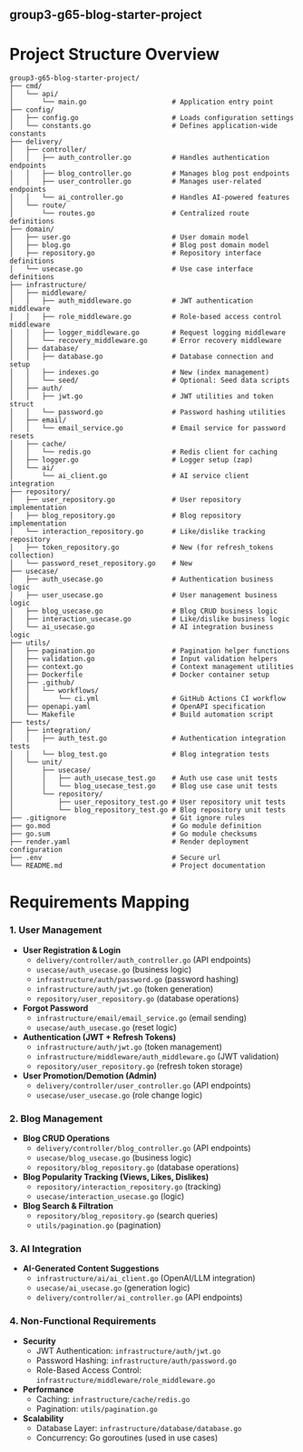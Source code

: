 ## group3-g65-blog-starter-project

# Project Structure Overview

```
group3-g65-blog-starter-project/
├── cmd/
│   └── api/
│       └── main.go                     # Application entry point
├── config/
│   ├── config.go                       # Loads configuration settings
│   └── constants.go                    # Defines application-wide constants
├── delivery/
│   ├── controller/
│   │   ├── auth_controller.go          # Handles authentication endpoints
│   │   ├── blog_controller.go          # Manages blog post endpoints
│   │   ├── user_controller.go          # Manages user-related endpoints
│   │   └── ai_controller.go            # Handles AI-powered features
│   └── route/
│       └── routes.go                   # Centralized route definitions
├── domain/
│   ├── user.go                         # User domain model
│   ├── blog.go                         # Blog post domain model
│   ├── repository.go                   # Repository interface definitions
│   └── usecase.go                      # Use case interface definitions
├── infrastructure/
│   ├── middleware/
│   │   ├── auth_middleware.go          # JWT authentication middleware
│   │   ├── role_middleware.go          # Role-based access control middleware
│   │   ├── logger_middleware.go        # Request logging middleware
│   │   └── recovery_middleware.go      # Error recovery middleware
│   ├── database/
│   │   ├── database.go                 # Database connection and setup
│   │   ├── indexes.go                  # New (index management)
│   │   └── seed/                       # Optional: Seed data scripts
│   ├── auth/
│   │   ├── jwt.go                      # JWT utilities and token struct
│   │   └── password.go                 # Password hashing utilities
│   ├── email/
│   │   └── email_service.go            # Email service for password resets
│   ├── cache/
│   │   └── redis.go                    # Redis client for caching
│   ├── logger.go                       # Logger setup (zap)
│   └── ai/
│       └── ai_client.go                # AI service client integration
├── repository/
│   ├── user_repository.go              # User repository implementation
│   ├── blog_repository.go              # Blog repository implementation
│   └── interaction_repository.go       # Like/dislike tracking repository
│   ├── token_repository.go             # New (for refresh_tokens collection)
│   └── password_reset_repository.go    # New
├── usecase/
│   ├── auth_usecase.go                 # Authentication business logic
│   ├── user_usecase.go                 # User management business logic
│   ├── blog_usecase.go                 # Blog CRUD business logic
│   ├── interaction_usecase.go          # Like/dislike business logic
│   └── ai_usecase.go                   # AI integration business logic
├── utils/
│   ├── pagination.go                   # Pagination helper functions
│   ├── validation.go                   # Input validation helpers
│   ├── context.go                      # Context management utilities
│   ├── Dockerfile                      # Docker container setup
│   ├── .github/
│   │   └── workflows/
│   │       └── ci.yml                  # GitHub Actions CI workflow
│   ├── openapi.yaml                    # OpenAPI specification
│   └── Makefile                        # Build automation script
├── tests/
│   ├── integration/
│   │   ├── auth_test.go                # Authentication integration tests
│   │   └── blog_test.go                # Blog integration tests
│   └── unit/
│       ├── usecase/
│       │   ├── auth_usecase_test.go    # Auth use case unit tests
│       │   └── blog_usecase_test.go    # Blog use case unit tests
│       └── repository/
│           ├── user_repository_test.go # User repository unit tests
│           └── blog_repository_test.go # Blog repository unit tests
├── .gitignore                          # Git ignore rules
├── go.mod                              # Go module definition
├── go.sum                              # Go module checksums
├── render.yaml                         # Render deployment configuration
├── .env                                # Secure url
└── README.md                           # Project documentation
```

# Requirements Mapping

### 1. User Management
- **User Registration & Login**
    - `delivery/controller/auth_controller.go` (API endpoints)
    - `usecase/auth_usecase.go` (business logic)
    - `infrastructure/auth/password.go` (password hashing)
    - `infrastructure/auth/jwt.go` (token generation)
    - `repository/user_repository.go` (database operations)
- **Forgot Password**
    - `infrastructure/email/email_service.go` (email sending)
    - `usecase/auth_usecase.go` (reset logic)
- **Authentication (JWT + Refresh Tokens)**
    - `infrastructure/auth/jwt.go` (token management)
    - `infrastructure/middleware/auth_middleware.go` (JWT validation)
    - `repository/user_repository.go` (refresh token storage)
- **User Promotion/Demotion (Admin)**
    - `delivery/controller/user_controller.go` (API endpoints)
    - `usecase/user_usecase.go` (role change logic)

### 2. Blog Management
- **Blog CRUD Operations**
    - `delivery/controller/blog_controller.go` (API endpoints)
    - `usecase/blog_usecase.go` (business logic)
    - `repository/blog_repository.go` (database operations)
- **Blog Popularity Tracking (Views, Likes, Dislikes)**
    - `repository/interaction_repository.go` (tracking)
    - `usecase/interaction_usecase.go` (logic)
- **Blog Search & Filtration**
    - `repository/blog_repository.go` (search queries)
    - `utils/pagination.go` (pagination)

### 3. AI Integration
- **AI-Generated Content Suggestions**
    - `infrastructure/ai/ai_client.go` (OpenAI/LLM integration)
    - `usecase/ai_usecase.go` (generation logic)
    - `delivery/controller/ai_controller.go` (API endpoints)

### 4. Non-Functional Requirements
- **Security**
    - JWT Authentication: `infrastructure/auth/jwt.go`
    - Password Hashing: `infrastructure/auth/password.go`
    - Role-Based Access Control: `infrastructure/middleware/role_middleware.go`
- **Performance**
    - Caching: `infrastructure/cache/redis.go`
    - Pagination: `utils/pagination.go`
- **Scalability**
    - Database Layer: `infrastructure/database/database.go`
    - Concurrency: Go goroutines (used in use cases)